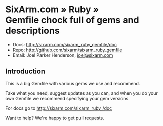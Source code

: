 # SixArm.com » Ruby » <br> Gemfile chock full of gems and descriptions

* Docs: <http://sixarm.com/sixarm_ruby_gemfile/doc>
* Repo: <http://github.com/sixarm/sixarm_ruby_gemfile>
* Email: Joel Parker Henderson, <joel@sixarm.com>

## Introduction

This is a big Gemfile with various gems we use and recommend.

Take what you need, suggest updates as you can, and when you
do your own Gemfile we recommend specifying your gem versions.

For docs go to <http://sixarm.com/sixarm_ruby_/doc>

Want to help? We're happy to get pull requests.


